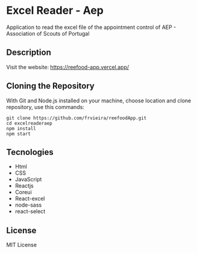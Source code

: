 # Excel Reader - Aep
Application to read the excel file of the appointment control of AEP - Association of Scouts of Portugal

## Description
Visit the website: https://reefood-app.vercel.app/

## Cloning the Repository
With Git and Node.js installed on your machine, choose location and clone repository, use this commands:

```
git clone https://github.com/frvieira/reefoodApp.git
cd excelreaderaep
npm install
npm start
```

## Tecnologies
- Html
- CSS
- JavaScript
- Reactjs
- Coreui
- React-excel
- node-sass
- react-select

## License
MIT License
